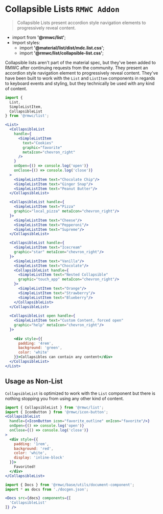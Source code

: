 # Collapsible Lists `RMWC Addon`

> Collapsible Lists present accordion style navigation elements to progressively reveal content.

- import from **'@rmwc/list'**;
- Import styles:
  - import **'@material/list/dist/mdc.list.css'**;
  - import **'@rmwc/list/collapsible-list.css'**;

Collapsible lists aren't part of the material spec, but they've been added to RMWC after continuing requests from the community. They present an accordion style navigation element to progressively reveal content. They've have been built to work with the `List` and `ListItem` components in regards to keyboard events and styling, but they technically be used with any kind of content.

```jsx render
import {
  List,
  SimpleListItem,
  CollapsibleList
} from '@rmwc/list';

<List>
  <CollapsibleList
    handle={
      <SimpleListItem
        text="Cookies"
        graphic="favorite"
        metaIcon="chevron_right"
      />
    }
    onOpen={() => console.log('open')}
    onClose={() => console.log('close')}
  >
    <SimpleListItem text="Chocolate Chip"/>
    <SimpleListItem text="Ginger Snap"/>
    <SimpleListItem text="Peanut Butter"/>
  </CollapsibleList>

  <CollapsibleList handle={
    <SimpleListItem text="Pizza" 
    graphic="local_pizza" metaIcon="chevron_right"/>
  }>
    <SimpleListItem text="Cheese"/>
    <SimpleListItem text="Pepperoni"/>
    <SimpleListItem text="Supreme"/>
  </CollapsibleList>

  <CollapsibleList handle={
    <SimpleListItem text="Icecream" 
    graphic="star" metaIcon="chevron_right"/>
  }>
    <SimpleListItem text="Vanilla"/>
    <SimpleListItem text="Chocolate"/>
    <CollapsibleList handle={
      <SimpleListItem text="Nested Collapsible" 
      graphic="touch_app" metaIcon="chevron_right"/>
    }>
      <SimpleListItem text="Orange"/>
      <SimpleListItem text="Strawberry"/>
      <SimpleListItem text="Blueberry"/>
    </CollapsibleList>
  </CollapsibleList>
  
  <CollapsibleList open handle={
    <SimpleListItem text="Custom Content, forced open" 
    graphic="help" metaIcon="chevron_right"/>
  }>
    
    <div style={{
      padding: '4rem',
      background: 'green',
      color: 'white'
    }}>Collapsibles can contain any content</div>
  </CollapsibleList>
</List>
```

## Usage as Non-List
`CollapsibleList` is optimized to work with the `List` component but there is nothing stopping you from using any other kind of content.

```jsx render
import { CollapsibleList } from '@rmwc/list';
import { IconButton } from '@rmwc/icon-button';
<CollapsibleList
  handle={<IconButton icon="favorite_outline" onIcon="favorite"/>}
  onOpen={() => console.log('open')}
  onClose={() => console.log('close')}
>
  <div style={{
    padding: '1rem',
    background: 'red',
    color: 'white',
    display: 'inline-block'
  }}>
    Favorited!
  </div>
</CollapsibleList>
```

```jsx renderOnly
import { Docs } from '@rmwc/base/utils/document-component';
import * as docs from './docgen.json';

<Docs src={docs} components={[
  'CollapsibleList'
]} />
```
